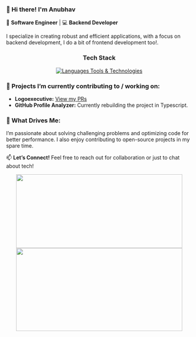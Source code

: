 ### 👋 Hi there! I'm Anubhav

🚀 **Software Engineer** | 💻 **Backend Developer**

I specialize in creating robust and efficient applications, with a focus on backend development, I do a bit of frontend development too!.

<div align="center">
  <h3>Tech Stack</h3>
</div>

<div align="center">
  <a href="">
    <img src="https://skillicons.dev/icons?i=java,js,ts,nodejs,mongodb,mysql,spring,react,vscode,jest,postman,eclipse,git,githubactions,html,css&perline=8" alt="Languages Tools & Technologies" />
  </a>
</div>

### 🔧 Projects I’m currently contributing to / working on:
- **Logoexecutive:** [View my PRs](https://github.com/TeamShiksha/logoexecutive/pulls?q=is%3Apr+is%3Aclosed+author%3ADeltaDynamo)
- **GitHub Profile Analyzer:** Currently rebuilding the project in Typescript.

### 🌟 What Drives Me:
I’m passionate about solving challenging problems and optimizing code for better performance. I also enjoy contributing to open-source projects in my spare time.

📫 **Let’s Connect!** Feel free to reach out for collaboration or just to chat about tech!

<div align="center">
  <img src="https://github-readme-stats.vercel.app/api?username=DeltaDynamo&theme=blue-green&show_icons=true&hide_border=true&count_private=true[" width="450" height="200"/>
</div>
<div align="center">
  <img src="https://github-readme-streak-stats.herokuapp.com/?user=DeltaDynamo&theme=blue-green&hide_border=true" width="450" height="225"/>
</div>
